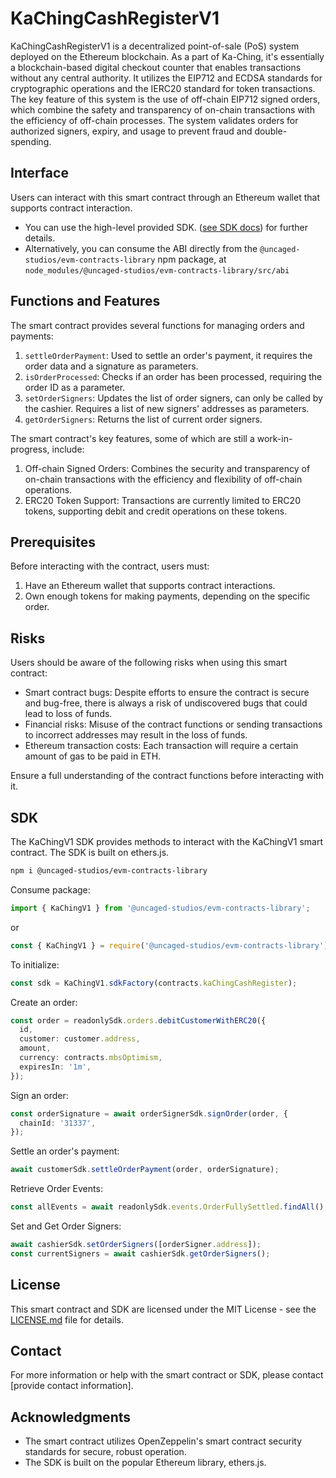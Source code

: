 # KaChingCashRegisterV1

KaChingCashRegisterV1 is a decentralized point-of-sale (PoS) system deployed on the Ethereum blockchain. As a part of Ka-Ching, it's essentially a blockchain-based digital checkout counter that enables transactions without any central authority. It utilizes the EIP712 and ECDSA standards for cryptographic operations and the IERC20 standard for token transactions. The key feature of this system is the use of off-chain EIP712 signed orders, which combine the safety and transparency of on-chain transactions with the efficiency of off-chain processes. The system validates orders for authorized signers, expiry, and usage to prevent fraud and double-spending.

## Interface

Users can interact with this smart contract through an Ethereum wallet that supports contract interaction.

- You can use the high-level provided SDK. ([see SDK docs](./ka-ching-v1.md#sdk)) for further details.
- Alternatively, you can consume the ABI directly from the `@uncaged-studios/evm-contracts-library` npm package, at `node_modules/@uncaged-studios/evm-contracts-library/src/abi`

## Functions and Features

The smart contract provides several functions for managing orders and payments:

1. `settleOrderPayment`: Used to settle an order's payment, it requires the order data and a signature as parameters.
2. `isOrderProcessed`: Checks if an order has been processed, requiring the order ID as a parameter.
3. `setOrderSigners`: Updates the list of order signers, can only be called by the cashier. Requires a list of new signers' addresses as parameters.
4. `getOrderSigners`: Returns the list of current order signers.

The smart contract's key features, some of which are still a work-in-progress, include:

1. Off-chain Signed Orders: Combines the security and transparency of on-chain transactions with the efficiency and flexibility of off-chain operations.
2. ERC20 Token Support: Transactions are currently limited to ERC20 tokens, supporting debit and credit operations on these tokens.

## Prerequisites

Before interacting with the contract, users must:

1. Have an Ethereum wallet that supports contract interactions.
2. Own enough tokens for making payments, depending on the specific order.

## Risks

Users should be aware of the following risks when using this smart contract:

- Smart contract bugs: Despite efforts to ensure the contract is secure and bug-free, there is always a risk of undiscovered bugs that could lead to loss of funds.
- Financial risks: Misuse of the contract functions or sending transactions to incorrect addresses may result in the loss of funds.
- Ethereum transaction costs: Each transaction will require a certain amount of gas to be paid in ETH.

Ensure a full understanding of the contract functions before interacting with it.

## SDK

The KaChingV1 SDK provides methods to interact with the KaChingV1 smart contract. The SDK is built on ethers.js.

```bash
npm i @uncaged-studios/evm-contracts-library
```

Consume package:

```ts
import { KaChingV1 } from '@uncaged-studios/evm-contracts-library';
```

or

```js
const { KaChingV1 } = require('@uncaged-studios/evm-contracts-library');
```

To initialize:

```ts
const sdk = KaChingV1.sdkFactory(contracts.kaChingCashRegister);
```

Create an order:

```ts
const order = readonlySdk.orders.debitCustomerWithERC20({
  id,
  customer: customer.address,
  amount,
  currency: contracts.mbsOptimism,
  expiresIn: '1m',
});
```

Sign an order:

```ts
const orderSignature = await orderSignerSdk.signOrder(order, {
  chainId: '31337',
});
```

Settle an order's payment:

```ts
await customerSdk.settleOrderPayment(order, orderSignature);
```

Retrieve Order Events:

```ts
const allEvents = await readonlySdk.events.OrderFullySettled.findAll();
```

Set and Get Order Signers:

```ts
await cashierSdk.setOrderSigners([orderSigner.address]);
const currentSigners = await cashierSdk.getOrderSigners();
```

## License

This smart contract and SDK are licensed under the MIT License - see the [LICENSE.md](LICENSE.md) file for details.

## Contact

For more information or help with the smart contract or SDK, please contact [provide contact information].

## Acknowledgments

- The smart contract utilizes OpenZeppelin's smart contract security standards for secure, robust operation.
- The SDK is built on the popular Ethereum library, ethers.js.

```

```
